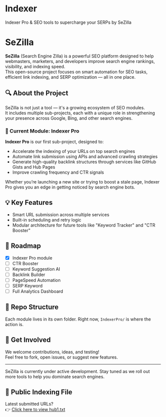 # Indexer
Indexer Pro &amp; SEO tools to supercharge your SERPs by SeZilla
# SeZilla

**SeZilla** (Search Engine Zilla) is a powerful SEO platform designed to help webmasters, marketers, and developers improve search engine rankings, visibility, and indexing speed.  
This open-source project focuses on smart automation for SEO tasks, efficient link indexing, and SERP optimization — all in one place.

## 🔍 About the Project

SeZilla is not just a tool — it's a growing ecosystem of SEO modules.  
It includes multiple sub-projects, each with a unique role in strengthening your presence across Google, Bing, and other search engines.

### 🧩 Current Module: Indexer Pro

**Indexer Pro** is our first sub-project, designed to:
- Accelerate the indexing of your URLs on top search engines
- Automate link submission using APIs and advanced crawling strategies
- Generate high-quality backlink structures through services like GitHub Gists and Hub Pages
- Improve crawling frequency and CTR signals

Whether you’re launching a new site or trying to boost a stale page, Indexer Pro gives you an edge in getting noticed by search engine bots.

## 💡 Key Features
- Smart URL submission across multiple services
- Built-in scheduling and retry logic
- Modular architecture for future tools like "Keyword Tracker" and "CTR Booster"

## 🚀 Roadmap
- [x] Indexer Pro module
- [ ] CTR Booster
- [ ] Keyword Suggestion AI
- [ ] Backlink Builder
- [ ] PageSpeed Automation
- [ ] SERP Keyword
- [ ] Full Analytics Dashboard

## 📁 Repo Structure
Each module lives in its own folder. Right now, `IndexerPro/` is where the action is.

## 📢 Get Involved
We welcome contributions, ideas, and testing!  
Feel free to fork, open issues, or suggest new features.

---

SeZilla is currently under active development. Stay tuned as we roll out more tools to help you dominate search engines.

## 📄 Public Indexing File

Latest submitted URLs?  
👉 [Click here to view hub1.txt](https://raw.githubusercontent.com/SezillaCom/Indexer/main/hub1.txt)

